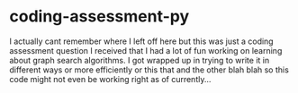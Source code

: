 # coding-assessment-py
 
I actually cant remember where I left off here but this was just a coding assessment question I received that I had a lot of fun working on learning about graph search algorithms.
I got wrapped up in trying to write it in different ways or more efficiently or this that and the other blah blah so this code might not even be working right as of currently...
